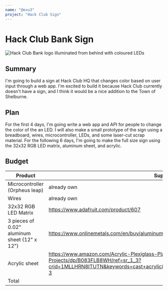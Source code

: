 ```yaml
---
name: "@exu3"
project: "Hack Club Sign"
---
```


# Hack Club Bank Sign

![Hack Club Bank logo illuminated from behind with coloured LEDs](https://cloud-hysdwonkf-hack-club-bot.vercel.app/0img_2814.jpg)

## Summary

I'm going to build a sign at Hack Club HQ that changes color based on user input through a web app. I'm excited to build it because Hack Club currently doesn't have a sign, and I think it would be a nice addition to the Town of Shelburne.

## Plan

For the first 4 days, I'm going write a web app and API for people to change the color of the an LED. I will also make a small prototype of the sign using a breadboard, wires, microcontroller, LEDs, and some laser-cut scrap material. For the following 6 days, I'm going to make the full size sign using the 32x32 RGB LED matrix, aluminum sheet, and acrylic.

## Budget

| Product                                      | Supplier/Link                                                                                                                                                                            | Cost |
| -------------------------------------------- | ---------------------------------------------------------------------------------------------------------------------------------------------------------------------------------------- | ---- |
| Microcontroller (Orpheus leap)               | already own                                                                                                                                                                              | $0   |
| Wires                                        | already own                                                                                                                                                                              | $0   |
| 32x32 RGB LED Matrix                         | https://www.adafruit.com/product/607                                                                                                                                                     | $30  |
| 3 pieces of 0.02" aluminum sheet (12" x 12") | https://www.onlinemetals.com/en/buy/aluminum-sheet-plate-2024-t3-t351                                                                                                                    | $30  |
| Acrylic sheet                                | https://www.amazon.com/Acrylic-Plexiglass-Plastic-Protective-Projects/dp/B083FLB8WH/ref=sr_1_3?crid=1MLLHRN8ITUTN&keywords=cast+acrylic&qid=1671417610&sprefix=cast+acryli,aps,98&sr=8-3 | $27  |
| Total                                        |                                                                                                                                                                                          | $87  |

